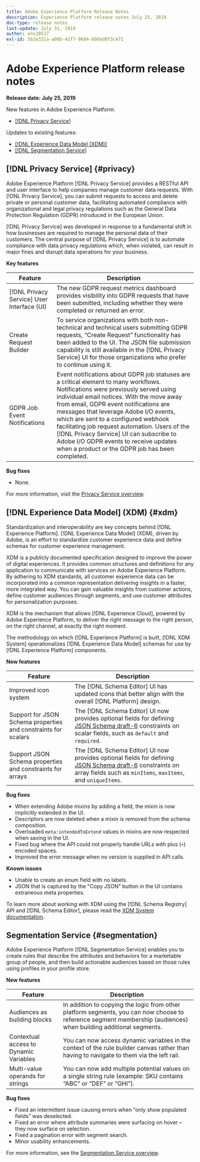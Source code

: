 ```yaml
---
title: Adobe Experience Platform Release Notes
description: Experience Platform release notes July 25, 2019
doc-type: release notes
last-update: July 31, 2019
author: ens28527
exl-id: 562e331a-a00b-41f7-9684-800ad0f3c471
---
```

# Adobe Experience Platform release notes

**Release date: July 25, 2019**

New features in Adobe Experience Platform:

* [[!DNL Privacy Service]](#privacy)

Updates to existing features:

* [[!DNL Experience Data Model (XDM)]](#xdm)
* [[!DNL Segmentation Service]](#segmentation)

## [!DNL Privacy Service] {#privacy}

Adobe Experience Platform [!DNL Privacy Service] provides a RESTful API and user interface to help companies manage customer data requests. With [!DNL Privacy Service], you can submit requests to access and delete private or personal customer data, facilitating automated compliance with organizational and legal privacy regulations such as the General Data Protection Regulation (GDPR) introduced in the European Union.

[!DNL Privacy Service] was developed in response to a fundamental shift in how businesses are required to manage the personal data of their customers. The central purpose of [!DNL Privacy Service] is to automate compliance with data privacy regulations which, when violated, can result in major fines and disrupt data operations for your business.

**Key features**

|Feature|Description|
|---|---|
| [!DNL Privacy Service] User Interface (UI) | The new GDPR request metrics dashboard provides visibility into GDPR requests that have been submitted, including whether they were completed or returned an error. |
| Create Request Builder | To service organizations with both non-technical and technical users submitting GDPR requests, “Create Request” functionality has been added to the UI. The JSON file submission capability is still available in the [!DNL Privacy Service] UI for those organizations who prefer to continue using it.|
| GDPR Job Event Notifications| Event notifications about GDPR job statuses are a critical element to many workflows. Notifications were previously served using individual email notices. With the move away from email, GDPR event notifications are messages that leverage Adobe I/O events, which are sent to a configured webhook facilitating job request automation. Users of the [!DNL Privacy Service] UI can subscribe to Adobe I/O GDPR events to receive updates when a product or the GDPR job has been completed. |

**Bug fixes**

* None.

For more information, visit the [Privacy Service overview](../../privacy-service/home.md).

## [!DNL Experience Data Model] (XDM) {#xdm}

Standardization and interoperability are key concepts behind [!DNL Experience Platform]. [!DNL Experience Data Model] (XDM), driven by Adobe, is an effort to standardize customer experience data and define schemas for customer experience management.

XDM is a publicly documented specification designed to improve the power of digital experiences. It provides common structures and definitions for any application to communicate with services on Adobe Experience Platform. By adhering to XDM standards, all customer experience data can be incorporated into a common representation delivering insights in a faster, more integrated way. You can gain valuable insights from customer actions, define customer audiences through segments, and use customer attributes for personalization purposes.

XDM is the mechanism that allows [!DNL Experience Cloud], powered by Adobe Experience Platform, to deliver the right message to the right person, on the right channel, at exactly the right moment.

The methodology on which [!DNL Experience Platform] is built, [!DNL XDM System] operationalizes [!DNL Experience Data Model] schemas for use by [!DNL Experience Platform] components.

**New features**

|Feature|Description|
|---|---|
| Improved icon system | The [!DNL Schema Editor] UI has updated icons that better align with the overall [!DNL Platform] design. |
| Support for JSON Schema properties and constraints for scalars | The [!DNL Schema Editor] UI now provides optional fields for defining [JSON Schema draft-6](https://tools.ietf.org/html/draft-wright-json-schema-01) constraints on scalar fields, such as `default` and `required`. |
| Support JSON Schema properties and constraints for arrays | The [!DNL Schema Editor] UI now provides optional fields for defining [JSON Schema draft-6](https://tools.ietf.org/html/draft-wright-json-schema-01) constraints on array fields such as `minItems`, `maxItems`, and `uniqueItems`. |

**Bug fixes**

* When extending Adobe mixins by adding a field, the mixin is now implicitly extended in the UI.
* Descriptors are now deleted when a mixin is removed from the schema composition.
* Overloaded `meta:intendedToExtend` values in mixins are now respected when saving in the UI.
* Fixed bug where the API could not properly handle URLs with plus (`+`) encoded spaces.
* Improved the error message when no version is supplied in API calls.

**Known issues**

* Unable to create an enum field with no labels.
* JSON that is captured by the "Copy JSON" button in the UI contains extraneous meta properties.

To learn more about working with XDM using the [!DNL Schema Registry] API and [!DNL Schema Editor], please read the [XDM System documentation](../../xdm/home.md).

## Segmentation Service {#segmentation}

Adobe Experience Platform [!DNL Segmentation Service] enables you to create rules that describe the attributes and behaviors for a marketable group of people, and then build actionable audiences based on those rules using profiles in your profile store.

**New features**

| Feature    | Description  |
| -----------| ---------- |
| Audiences as building blocks|In addition to copying the logic from other platform segments, you can now choose to reference segment membership (audiences) when building additional segments.|
|Contextual access to Dynamic Variables|You can now access dynamic variables in the context of the rule builder canvas rather than having to navigate to them via the left rail.|
|Multi-value operands for strings|You can now add multiple potential values on a single string rule (example: SKU contains “ABC” or “DEF” or “GHI”).|

**Bug fixes**

* Fixed an intermittent issue causing errors when “only show populated fields” was deselected.
* Fixed an error where attribute summaries were surfacing on hover – they now surface on selection.
* Fixed a pagination error with segment search.
* Minor usability enhancements.

For more information, see the [Segmentation Service overview](../../segmentation/home.md).
